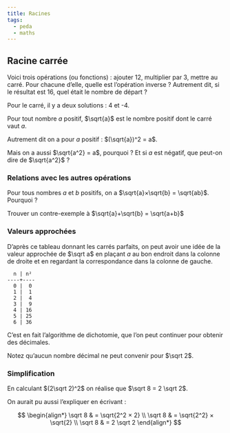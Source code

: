 ```yaml
---
title: Racines
tags:
  - peda
  - maths
---
```


## Racine carrée

Voici trois opérations (ou fonctions) : ajouter 12, multiplier par 3, mettre au carré. Pour chacune d’elle, quelle est l’opération inverse ? Autrement dit, si le résultat est 16, quel était le nombre de départ ?

Pour le carré, il y a deux solutions : 4 et -4.

Pour tout nombre $a$ positif, $\sqrt{a}$ est le nombre positif dont le carré vaut $a$.

Autrement dit on a pour $a$ positif : $(\sqrt{a})^2 = a$.

Mais on a aussi $\sqrt{a^2} = a$, pourquoi ? Et si $a$ est négatif, que peut-on dire de $\sqrt{a^2}$ ?

### Relations avec les autres opérations

Pour tous nombres $a$ et $b$ positifs, on a $\sqrt{a}×\sqrt{b} = \sqrt{ab}$. Pourquoi ?

Trouver un contre-exemple à $\sqrt{a}+\sqrt{b} = \sqrt{a+b}$

### Valeurs approchées

D’après ce tableau donnant les carrés parfaits, on peut avoir une idée de la
valeur approchée de $\sqrt a$ en plaçant $a$ au bon endroit dans la colonne de
droite et en regardant la correspondance dans la colonne de gauche.

```plain
  n | n²
----+----
  0 |  0
  1 |  1
  2 |  4
  3 |  9
  4 | 16
  5 | 25
  6 | 36
```

C’est en fait l’algorithme de dichotomie, que l’on peut continuer pour obtenir
des décimales.

Notez qu’aucun nombre décimal ne peut convenir pour $\sqrt 2$.

### Simplification

En calculant $(2\sqrt 2)^2$ on réalise que $\sqrt 8 = 2 \sqrt 2$.

On aurait pu aussi l’expliquer en écrivant :

$$
\begin{align*}
 \sqrt 8 & = \sqrt{2^2 × 2} \\
 \sqrt 8 & = \sqrt{2^2} × \sqrt{2} \\
 \sqrt 8 & = 2 \sqrt 2
\end{align*}
 $$
